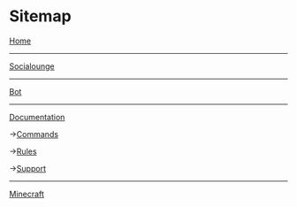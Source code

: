 # Sitemap

[Home](/)
 ***
[Socialounge](/socialounge)
***
  [Bot](/socialounge/bot)
  ***
   [Documentation](socialounge/bot/documentation)
   
   →[Commands](/socialounge/bot/documentation/commands)
   
   →[Rules](/socialounge/bot/documentation/rules)
   
   →[Support](/socialounge/bot/documentation/support)
   ***
  [Minecraft](/socialounge/minecraft)




  
